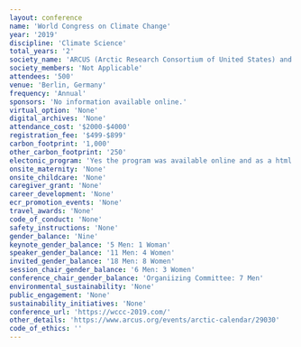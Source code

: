 ```yaml
---
layout: conference 
name: 'World Congress on Climate Change'
year: '2019'
discipline: 'Climate Science'
total_years: '2'
society_name: 'ARCUS (Arctic Research Consortium of United States) and Innovinc.org'
society_members: 'Not Applicable'
attendees: '500'
venue: 'Berlin, Germany'
frequency: 'Annual'
sponsors: 'No information available online.'
virtual_option: 'None'
digital_archives: 'None'
attendance_cost: '$2000-$4000'
registration_fee: '$499-$899'
carbon_footprint: '1,000'
other_carbon_footprint: '250'
electonic_program: 'Yes the program was available online and as a html and .pdf.'
onsite_maternity: 'None'
onsite_childcare: 'None'
caregiver_grant: 'None'
career_development: 'None'
ecr_promotion_events: 'None'
travel_awards: 'None'
code_of_conduct: 'None'
safety_instructions: 'None'
gender_balance: 'Nine'
keynote_gender_balance: '5 Men: 1 Woman'
speaker_gender_balance: '11 Men: 4 Women'
invited_gender_balance: '18 Men: 8 Women'
session_chair_gender_balance: '6 Men: 3 Women'
conference_chair_gender_balance: 'Organiizing Committee: 7 Men'
environmental_sustainability: 'None'
public_engagement: 'None'
sustainability_initiatives: 'None'
conference_url: 'https://wccc-2019.com/'
other_details: 'https://www.arcus.org/events/arctic-calendar/29030'
code_of_ethics: ''
---
```

